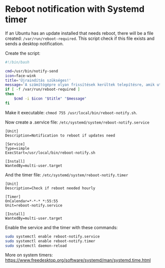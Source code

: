 # Reboot notification with Systemd timer

If an Ubuntu has an update installed that needs reboot, there will be a file created: `/var/run/reboot-required`. This script check if this file exists and sends a desktop notification.

Create the script:
```sh
#!/bin/bash

cmd=/usr/bin/notify-send
icon=face-wink
title='Újraindítás szükséges!'
message='A számítógépre olyan frissítések kerültek telepítésre, amik után a gépet újra kell indítani. Kérlek, valamikor indítsd újra!'
if [ -f /var/run/reboot-required ]
then
    $cmd -i $icon "$title" "$message"
fi

```

Make it executable: `chmod 755 /usr/local/bin/reboot-notify.sh`.

Now create a .service file: `/etc/systemd/system/reboot-notify.service`

```systemd
[Unit]
Description=Notification to reboot if updates need

[Service]
Type=simple
ExecStart=/usr/local/bin/reboot-notify.sh

[Install]
WantedBy=multi-user.target

```

And the timer file: `/etc/systemd/system/reboot-notify.timer`
```systemd
[Unit]
Description=Check if reboot needed hourly

[Timer]
OnCalendar=*-*-* *:55:55
Unit=reboot-notify.service

[Install]
WantedBy=multi-user.target
```
Enable the service and the timer with these commands:

```sh
sudo systemctl enable reboot-notify.service
sudo systemctl enable reboot-notify.timer
sudo systemctl daemon-reload
```

More on system timers: <https://www.freedesktop.org/software/systemd/man/systemd.time.html>
